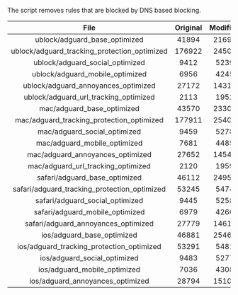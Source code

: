 The script removes rules that are blocked by DNS based blocking.


| File | Original | Modified |
|:----:|:-----:|:-----:|
| ublock/adguard_base_optimized | 41894 | 21694 |
| ublock/adguard_tracking_protection_optimized | 176922 | 24506 |
| ublock/adguard_social_optimized | 9412 | 5239 |
| ublock/adguard_mobile_optimized | 6956 | 4245 |
| ublock/adguard_annoyances_optimized | 27172 | 14313 |
| ublock/adguard_url_tracking_optimized | 2113 | 1952 |
| mac/adguard_base_optimized | 43570 | 23300 |
| mac/adguard_tracking_protection_optimized | 177911 | 25409 |
| mac/adguard_social_optimized | 9459 | 5278 |
| mac/adguard_mobile_optimized | 7681 | 4485 |
| mac/adguard_annoyances_optimized | 27652 | 14543 |
| mac/adguard_url_tracking_optimized | 2120 | 1959 |
| safari/adguard_base_optimized | 46112 | 24951 |
| safari/adguard_tracking_protection_optimized | 53245 | 5474 |
| safari/adguard_social_optimized | 9445 | 5258 |
| safari/adguard_mobile_optimized | 6979 | 4266 |
| safari/adguard_annoyances_optimized | 27779 | 14618 |
| ios/adguard_base_optimized | 46881 | 25469 |
| ios/adguard_tracking_protection_optimized | 53291 | 5481 |
| ios/adguard_social_optimized | 9483 | 5277 |
| ios/adguard_mobile_optimized | 7036 | 4308 |
| ios/adguard_annoyances_optimized | 28794 | 15103 |